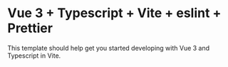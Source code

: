 # Vue 3 + Typescript + Vite + eslint + Prettier

This template should help get you started developing with Vue 3 and Typescript in Vite.
